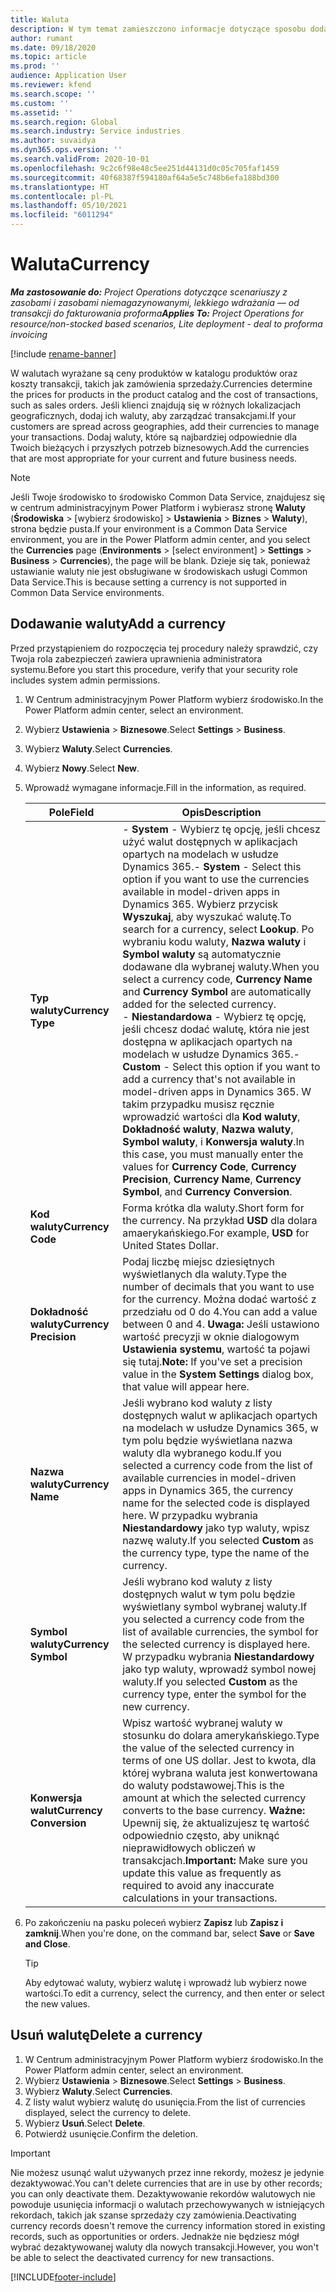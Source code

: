 ```yaml
---
title: Waluta
description: W tym temat zamieszczono informacje dotyczące sposobu dodawania i usuwania typów waluty w Project Operations.
author: rumant
ms.date: 09/18/2020
ms.topic: article
ms.prod: ''
audience: Application User
ms.reviewer: kfend
ms.search.scope: ''
ms.custom: ''
ms.assetid: ''
ms.search.region: Global
ms.search.industry: Service industries
ms.author: suvaidya
ms.dyn365.ops.version: ''
ms.search.validFrom: 2020-10-01
ms.openlocfilehash: 9c2c6f98e48c5ee251d44131d0c05c705faf1459
ms.sourcegitcommit: 40f68387f594180af64a5e5c748b6efa188bd300
ms.translationtype: HT
ms.contentlocale: pl-PL
ms.lasthandoff: 05/10/2021
ms.locfileid: "6011294"
---
```

# <a name="currency"></a><span data-ttu-id="f601d-103">Waluta</span><span class="sxs-lookup"><span data-stu-id="f601d-103">Currency</span></span>

<span data-ttu-id="f601d-104">_**Ma zastosowanie do:** Project Operations dotyczące scenariuszy z zasobami i zasobami niemagazynowanymi, lekkiego wdrażania — od transakcji do fakturowania proforma_</span><span class="sxs-lookup"><span data-stu-id="f601d-104">_**Applies To:** Project Operations for resource/non-stocked based scenarios, Lite deployment - deal to proforma invoicing_</span></span>

[!include [rename-banner](~/includes/cc-data-platform-banner.md)]

<span data-ttu-id="f601d-105">W walutach wyrażane są ceny produktów w katalogu produktów oraz koszty transakcji, takich jak zamówienia sprzedaży.</span><span class="sxs-lookup"><span data-stu-id="f601d-105">Currencies determine the prices for products in the product catalog and the cost of transactions, such as sales orders.</span></span> <span data-ttu-id="f601d-106">Jeśli klienci znajdują się w różnych lokalizacjach geograficznych, dodaj ich waluty, aby zarządzać transakcjami.</span><span class="sxs-lookup"><span data-stu-id="f601d-106">If your customers are spread across geographies, add their currencies to manage your transactions.</span></span> <span data-ttu-id="f601d-107">Dodaj waluty, które są najbardziej odpowiednie dla Twoich bieżących i przyszłych potrzeb biznesowych.</span><span class="sxs-lookup"><span data-stu-id="f601d-107">Add the currencies that are most appropriate for your current and future business needs.</span></span>  

> [!NOTE]
> <span data-ttu-id="f601d-108">Jeśli Twoje środowisko to środowisko Common Data Service, znajdujesz się w centrum administracyjnym Power Platform i wybierasz stronę **Waluty** (**Środowiska** > [wybierz środowisko] > **Ustawienia** > **Biznes** > **Waluty**), strona będzie pusta.</span><span class="sxs-lookup"><span data-stu-id="f601d-108">If your environment is a Common Data Service environment, you are in the Power Platform admin center, and you select the **Currencies** page (**Environments** > [select environment] > **Settings** > **Business** > **Currencies**), the page will be blank.</span></span> <span data-ttu-id="f601d-109">Dzieje się tak, ponieważ ustawianie waluty nie jest obsługiwane w środowiskach usługi Common Data Service.</span><span class="sxs-lookup"><span data-stu-id="f601d-109">This is because setting a currency is not supported in Common Data Service environments.</span></span>

## <a name="add-a-currency"></a><span data-ttu-id="f601d-110">Dodawanie waluty</span><span class="sxs-lookup"><span data-stu-id="f601d-110">Add a currency</span></span>  
<span data-ttu-id="f601d-111">Przed przystąpieniem do rozpoczęcia tej procedury należy sprawdzić, czy Twoja rola zabezpieczeń zawiera uprawnienia administratora systemu.</span><span class="sxs-lookup"><span data-stu-id="f601d-111">Before you start this procedure, verify that your security role includes system admin permissions.</span></span> 

1. <span data-ttu-id="f601d-112">W Centrum administracyjnym Power Platform wybierz środowisko.</span><span class="sxs-lookup"><span data-stu-id="f601d-112">In the Power Platform admin center, select an environment.</span></span> 
2. <span data-ttu-id="f601d-113">Wybierz **Ustawienia** > **Biznesowe**.</span><span class="sxs-lookup"><span data-stu-id="f601d-113">Select **Settings** > **Business**.</span></span>
3. <span data-ttu-id="f601d-114">Wybierz **Waluty**.</span><span class="sxs-lookup"><span data-stu-id="f601d-114">Select **Currencies**.</span></span>  
4. <span data-ttu-id="f601d-115">Wybierz **Nowy**.</span><span class="sxs-lookup"><span data-stu-id="f601d-115">Select **New**.</span></span>  
5. <span data-ttu-id="f601d-116">Wprowadź wymagane informacje.</span><span class="sxs-lookup"><span data-stu-id="f601d-116">Fill in the information, as required.</span></span>  


   |          <span data-ttu-id="f601d-117">Pole</span><span class="sxs-lookup"><span data-stu-id="f601d-117">Field</span></span>          |                                                                                                                                                                                                                                                                                                                                                                            <span data-ttu-id="f601d-118">Opis</span><span class="sxs-lookup"><span data-stu-id="f601d-118">Description</span></span>                                                                                                                                                                                                                                                                                                                                                                            |
   |-------------------------|-------------------------------------------------------------------------------------------------------------------------------------------------------------------------------------------------------------------------------------------------------------------------------------------------------------------------------------------------------------------------------------------------------------------------------------------------------------------------------------------------------------------------------------------------------------------------------------------------------------------------------------------------------------------------------------------------------------------------------------------------------------------|
   |    <span data-ttu-id="f601d-119">**Typ waluty**</span><span class="sxs-lookup"><span data-stu-id="f601d-119">**Currency Type**</span></span>    | <span data-ttu-id="f601d-120">- **System** - Wybierz tę opcję, jeśli chcesz użyć walut dostępnych w aplikacjach opartych na modelach w usłudze Dynamics 365.</span><span class="sxs-lookup"><span data-stu-id="f601d-120">- **System** - Select this option if you want to use the currencies available in model-driven apps in Dynamics 365.</span></span> <span data-ttu-id="f601d-121">Wybierz przycisk **Wyszukaj**, aby wyszukać walutę.</span><span class="sxs-lookup"><span data-stu-id="f601d-121">To search for a currency,  select **Lookup**.</span></span> <span data-ttu-id="f601d-122">Po wybraniu kodu waluty, **Nazwa waluty** i **Symbol waluty** są automatycznie dodawane dla wybranej waluty.</span><span class="sxs-lookup"><span data-stu-id="f601d-122">When you select a currency code, **Currency Name** and **Currency Symbol** are automatically added for the selected currency.</span></span><br /><span data-ttu-id="f601d-123">- **Niestandardowa** - Wybierz tę opcję, jeśli chcesz dodać walutę, która nie jest dostępna w aplikacjach opartych na modelach w usłudze Dynamics 365.</span><span class="sxs-lookup"><span data-stu-id="f601d-123">- **Custom** - Select this option if you want to add a currency that's not available in model-driven apps in Dynamics 365.</span></span> <span data-ttu-id="f601d-124">W takim przypadku musisz ręcznie wprowadzić wartości dla **Kod waluty**, **Dokładność waluty**, **Nazwa waluty**, **Symbol waluty**, i **Konwersja waluty**.</span><span class="sxs-lookup"><span data-stu-id="f601d-124">In this case, you must manually enter the values for **Currency Code**, **Currency Precision**, **Currency Name**, **Currency Symbol**, and **Currency Conversion**.</span></span> |
   |    <span data-ttu-id="f601d-125">**Kod waluty**</span><span class="sxs-lookup"><span data-stu-id="f601d-125">**Currency Code**</span></span>    |                                                                                                                                                                                                                                                                                                                                            <span data-ttu-id="f601d-126">Forma krótka dla waluty.</span><span class="sxs-lookup"><span data-stu-id="f601d-126">Short form for the currency.</span></span> <span data-ttu-id="f601d-127">Na przykład **USD** dla dolara amaerykańskiego.</span><span class="sxs-lookup"><span data-stu-id="f601d-127">For example, **USD** for United States Dollar.</span></span>                                                                                                                                                                                                                                                                                                                                            |
   | <span data-ttu-id="f601d-128">**Dokładność waluty**</span><span class="sxs-lookup"><span data-stu-id="f601d-128">**Currency Precision**</span></span>  |                                                                                                                                                                                  <span data-ttu-id="f601d-129">Podaj liczbę miejsc dziesiętnych wyświetlanych dla waluty.</span><span class="sxs-lookup"><span data-stu-id="f601d-129">Type the number of decimals that you want to use for the currency.</span></span>  <span data-ttu-id="f601d-130">Można dodać wartość z przedziału od 0 do 4.</span><span class="sxs-lookup"><span data-stu-id="f601d-130">You can add a value between 0 and 4.</span></span> <span data-ttu-id="f601d-131">**Uwaga:**  Jeśli ustawiono wartość precyzji w oknie dialogowym **Ustawienia systemu**, wartość ta pojawi się tutaj.</span><span class="sxs-lookup"><span data-stu-id="f601d-131">**Note:**  If you've set a precision value in the **System Settings** dialog box, that value will appear here.</span></span>                                                                                                                                                                                  |
   |    <span data-ttu-id="f601d-132">**Nazwa waluty**</span><span class="sxs-lookup"><span data-stu-id="f601d-132">**Currency Name**</span></span>    |                                                                                                                                                                                                                                         <span data-ttu-id="f601d-133">Jeśli wybrano kod waluty z listy dostępnych walut w aplikacjach opartych na modelach w usłudze Dynamics 365, w tym polu będzie wyświetlana nazwa waluty dla wybranego kodu.</span><span class="sxs-lookup"><span data-stu-id="f601d-133">If you selected a currency code from the list of available currencies in model-driven apps in Dynamics 365, the currency name for the selected code is displayed here.</span></span> <span data-ttu-id="f601d-134">W przypadku wybrania **Niestandardowy** jako typ waluty, wpisz nazwę waluty.</span><span class="sxs-lookup"><span data-stu-id="f601d-134">If you selected **Custom** as the currency type, type the name of the currency.</span></span>                                                                                                                                                                                                                                          |
   |   <span data-ttu-id="f601d-135">**Symbol waluty**</span><span class="sxs-lookup"><span data-stu-id="f601d-135">**Currency Symbol**</span></span>   |                                                                                                                                                                                                                                                                      <span data-ttu-id="f601d-136">Jeśli wybrano kod waluty z listy dostępnych walut w tym polu będzie wyświetlany symbol wybranej waluty.</span><span class="sxs-lookup"><span data-stu-id="f601d-136">If you selected a currency code from the list of available currencies, the symbol for the selected currency is displayed here.</span></span> <span data-ttu-id="f601d-137">W przypadku wybrania **Niestandardowy** jako typ waluty, wprowadź symbol nowej waluty.</span><span class="sxs-lookup"><span data-stu-id="f601d-137">If you selected **Custom** as the currency type, enter the symbol for the new currency.</span></span>                                                                                                                                                                                                                                                                       |
   | <span data-ttu-id="f601d-138">**Konwersja walut**</span><span class="sxs-lookup"><span data-stu-id="f601d-138">**Currency Conversion**</span></span> |                                                                                                                                                                                                                                     <span data-ttu-id="f601d-139">Wpisz wartość wybranej waluty w stosunku do dolara amerykańskiego.</span><span class="sxs-lookup"><span data-stu-id="f601d-139">Type the value of the selected currency in terms of one US dollar.</span></span> <span data-ttu-id="f601d-140">Jest to kwota, dla której wybrana waluta jest konwertowana do waluty podstawowej.</span><span class="sxs-lookup"><span data-stu-id="f601d-140">This is the amount at which the selected currency converts to the base currency.</span></span> <span data-ttu-id="f601d-141">**Ważne:**  Upewnij się, że aktualizujesz tę wartość odpowiednio często, aby uniknąć nieprawidłowych obliczeń w transakcjach.</span><span class="sxs-lookup"><span data-stu-id="f601d-141">**Important:**  Make sure you update this value as frequently as required to avoid any inaccurate calculations in your transactions.</span></span>                                                                                                                                                                                                                                      |


6. <span data-ttu-id="f601d-142">Po zakończeniu na pasku poleceń wybierz **Zapisz** lub **Zapisz i zamknij**.</span><span class="sxs-lookup"><span data-stu-id="f601d-142">When you're done, on the command bar, select **Save** or **Save and Close**.</span></span>  

   > [!TIP]
   >  <span data-ttu-id="f601d-143">Aby edytować waluty, wybierz walutę i wprowadź lub wybierz nowe wartości.</span><span class="sxs-lookup"><span data-stu-id="f601d-143">To edit a currency, select the currency, and then enter or select the new values.</span></span>  

## <a name="delete-a-currency"></a><span data-ttu-id="f601d-144">Usuń walutę</span><span class="sxs-lookup"><span data-stu-id="f601d-144">Delete a currency</span></span>  

1. <span data-ttu-id="f601d-145">W Centrum administracyjnym Power Platform wybierz środowisko.</span><span class="sxs-lookup"><span data-stu-id="f601d-145">In the Power Platform admin center, select an environment.</span></span> 
2. <span data-ttu-id="f601d-146">Wybierz **Ustawienia** > **Biznesowe**.</span><span class="sxs-lookup"><span data-stu-id="f601d-146">Select **Settings** > **Business**.</span></span>
3. <span data-ttu-id="f601d-147">Wybierz **Waluty**.</span><span class="sxs-lookup"><span data-stu-id="f601d-147">Select **Currencies**.</span></span>  
4. <span data-ttu-id="f601d-148">Z listy walut wybierz walutę do usunięcia.</span><span class="sxs-lookup"><span data-stu-id="f601d-148">From the list of currencies displayed, select the currency to delete.</span></span>  
5. <span data-ttu-id="f601d-149">Wybierz **Usuń**.</span><span class="sxs-lookup"><span data-stu-id="f601d-149">Select **Delete**.</span></span>  
6. <span data-ttu-id="f601d-150">Potwierdź usunięcie.</span><span class="sxs-lookup"><span data-stu-id="f601d-150">Confirm the deletion.</span></span>  

> [!IMPORTANT]
>  <span data-ttu-id="f601d-151">Nie możesz usunąć walut używanych przez inne rekordy, możesz je jedynie dezaktywować.</span><span class="sxs-lookup"><span data-stu-id="f601d-151">You can't delete currencies that are in use by other records; you can only deactivate them.</span></span> <span data-ttu-id="f601d-152">Dezaktywowanie rekordów walutowych nie powoduje usunięcia informacji o walutach przechowywanych w istniejących rekordach, takich jak szanse sprzedaży czy zamówienia.</span><span class="sxs-lookup"><span data-stu-id="f601d-152">Deactivating currency records doesn't remove the currency information stored in existing records, such as opportunities or orders.</span></span> <span data-ttu-id="f601d-153">Jednakże nie będziesz mógł wybrać dezaktywowanej waluty dla nowych transakcji.</span><span class="sxs-lookup"><span data-stu-id="f601d-153">However, you won't be able to select the deactivated currency for new transactions.</span></span>  


[!INCLUDE[footer-include](../includes/footer-banner.md)]